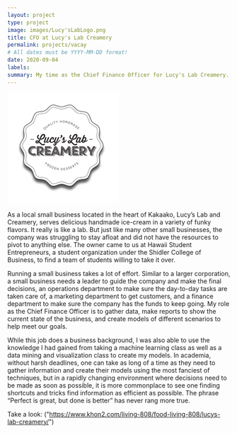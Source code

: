 ```yaml
---
layout: project
type: project
image: images/Lucy'sLabLogo.png
title: CFO at Lucy's Lab Creamery
permalink: projects/vacay
# All dates must be YYYY-MM-DD format!
date: 2020-09-04
labels:
summary: My time as the Chief Finance Officer for Lucy's Lab Creamery.
---
```


<img class="ui medium right floated rounded image" src="../images/Lucy'sLabLogo.png">

As a local small business located in the heart of Kakaako, Lucy’s Lab and Creamery, serves delicious handmade ice-cream in a variety of funky flavors. It really is like a lab. But just like many other small businesses, the company was struggling to stay afloat and did not have the resources to pivot to anything else. The owner came to us at Hawaii Student Entrepreneurs, a student organization under the Shidler College of Business, to find a team of students willing to take it over.

Running a small business takes a lot of effort. Similar to a larger corporation, a small business needs a leader to guide the company and make the final decisions, an operations department to make sure the day-to-day tasks are taken care of, a marketing department to get customers, and a finance department to make sure the company has the funds to keep going. My role as the Chief Finance Officer is to gather data, make reports to show the current state of the business, and create models of different scenarios to help meet our goals. 

While this job does a business background, I was also able to use the knowledge I had gained from taking a machine learning class as well as a data mining and visualization class to create my models. In academia, without harsh deadlines, one can take as long of a time as they need to gather information and create their models using the most fanciest of techniques, but in a rapidly changing environment where decisions need to be made as soon as possible, it is more commonplace to see one finding shortcuts and tricks find information as efficient as possible. The phrase “Perfect is great, but done is better” has never rang more true.

Take a look: ("https://www.khon2.com/living-808/food-living-808/lucys-lab-creamery/")
